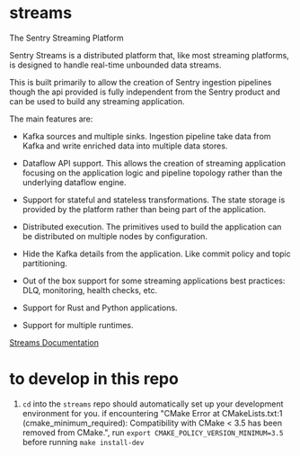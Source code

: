 # streams

The Sentry Streaming Platform

Sentry Streams is a distributed platform that, like most streaming platforms,
is designed to handle real-time unbounded data streams.

This is built primarily to allow the creation of Sentry ingestion pipelines
though the api provided is fully independent from the Sentry product and can
be used to build any streaming application.

The main features are:

- Kafka sources and multiple sinks. Ingestion pipeline take data from Kafka
  and write enriched data into multiple data stores.

- Dataflow API support. This allows the creation of streaming application
  focusing on the application logic and pipeline topology rather than
  the underlying dataflow engine.

- Support for stateful and stateless transformations. The state storage is
  provided by the platform rather than being part of the application.

- Distributed execution. The primitives used to build the application can
  be distributed on multiple nodes by configuration.

- Hide the Kafka details from the application. Like commit policy and topic
  partitioning.

- Out of the box support for some streaming applications best practices:
  DLQ, monitoring, health checks, etc.

- Support for Rust and Python applications.

- Support for multiple runtimes.

[Streams Documentation](https://getsentry.github.io/streams/)

# to develop in this repo
1. `cd` into the `streams` repo should automatically set up your development environment for you.
if encountering "CMake Error at CMakeLists.txt:1 (cmake_minimum_required): Compatibility with CMake < 3.5 has been removed from CMake.",
run `export CMAKE_POLICY_VERSION_MINIMUM=3.5` before running `make install-dev`
